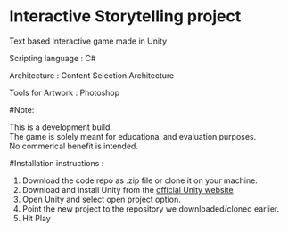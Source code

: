 # Interactive Storytelling project
<p>Text based Interactive game made in Unity</p>
<p>Scripting language : C#</p>
<p>Architecture       : Content Selection Architecture</p>
<p>Tools for Artwork  : Photoshop</p>

#Note: 
<p>This is a development build. 
<br>The game is solely meant for educational and evaluation purposes. 
<br>No commerical benefit is intended.</p>

#Installation instructions : 

1. Download the code repo as .zip file or clone it on your machine.
2. Download and install Unity from the [official Unity website](https://unity3d.com/get-unity)
3. Open Unity and select open project option.
4. Point the new project to the repository we downloaded/cloned earlier.
5. Hit Play




